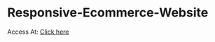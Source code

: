 # Responsive-Ecommerce-Website
Access At: <a href="https://muhammadsalmann.github.io/Redstore-Responsive-ECommerce-Website/">Click here</a>
